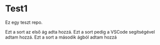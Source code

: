 # Test1
Ez egy teszt repo.

Ezt a sort az első ág adta hozzá.
Ezt a sort pedig a VSCode segítségével adtam hozzá.
Ezt a sort a második ágból adtam hozzá